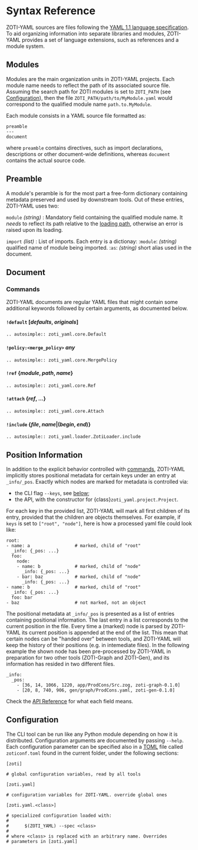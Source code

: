 # Syntax Reference


ZOTI-YAML sources are files following the [YAML 1.1 language
specification](https://yaml.org/spec/1.1/#id857168). To aid organizing
information into separate libraries and modules, ZOTI-YAML provides a
set of language extensions, such as references and a module system.

## Modules

Modules are the main organization units in ZOTI-YAML projects. Each
module name needs to reflect the path of its associated source
file. Assuming the search path for ZOTI modules is set to `ZOTI_PATH`
(see [Configuration](#configuration)), then the file
`ZOTI_PATH/path/to/MyModule.yaml` would correspond to the qualified
module name `path.to.MyModule`.

Each module consists in a YAML source file formatted as:

```{code-block} yaml
preamble
---
document
```

where `preamble` contains directives, such as import declarations,
descriptions or other document-wide definitions, whereas
`document` contains the actual source code.


## Preamble


A module's peramble is for the most part a free-form dictionary
containing metadata preserved and used by downstream tools. Out of
these entries, ZOTI-YAML uses two:


`module` *(string)*
: Mandatory field containing the qualified module
  name. It *needs* to reflect its path relative to the [loading
  path](#modules), otherwise an error is raised upon its loading.


`import` *(list)*
: List of imports. Each entry is a dictionay:
  :`module`:  *(string)* qualified name of module being imported.
  :`as`: *(string)* short alias used in the document.

## Document

### Commands

ZOTI-YAML documents are regular YAML files that might contain some
additional keywords followed by certain arguments, as documented
below.

#### `!default` [*defaults*, *originals*]

```{eval-rst}
.. autosimple:: zoti_yaml.core.Default
```

#### `!policy:<merge_policy>` *any*

```{eval-rst}
.. autosimple:: zoti_yaml.core.MergePolicy
```

#### `!ref` {*module*, *path*, *name*}

```{eval-rst}
.. autosimple:: zoti_yaml.core.Ref
```

#### `!attach` {*ref*, ...}

```{eval-rst}
.. autosimple:: zoti_yaml.core.Attach
```

#### `!include` {*file*, *name*|(*begin*, *end*)}

```{eval-rst}
.. autosimple:: zoti_yaml.loader.ZotiLoader.include
```


## Position Information

In addition to the explicit behavior controlled with
[commands](#commands), ZOTI-YAML implicitly stores positional metadata
for certain keys under an entry at `_info/_pos`. Exactly which nodes
are marked for metadata is controlled via:

- the CLI flag `--keys`, see [below](#configuration);
- the API, with the constructor for {class}`zoti_yaml.project.Project`.

For each key in the provided list, ZOTI-YAML will mark all first
children of its entry, provided that the children are objects
themselves. For example, if `keys` is set to `["root", "node"]`, here
is how a processed yaml file could look like:

```{code-block} yaml
root:
- name: a                 # marked, child of "root"
  _info: {_pos: ...}
  foo:
    node:
    - name: b             # marked, child of "node"
      _info: {_pos: ...}
    - bar: baz            # marked, child of "node"
      _info: {_pos: ...}
- name: b                 # marked, child of "root"
  _info: {_pos: ...}
  foo: bar
- baz                     # not marked, not an object
```

The positional metadata at `_info/_pos` is presented as a list of
entries containing positional information. The last entry in a list
corresponds to the current position in the file. Every time a (marked)
node is parsed by ZOTI-YAML its current position is appended at the
end of the list. This mean that certain nodes can be "handed over"
between tools, and ZOTI-YAML will keep the history of their positions
(e.g. in intemediate files). In the following example the shown node
has been pre-processed by ZOTI-YAML in preparation for two other tools
(ZOTI-Graph and ZOTI-Gen), and its information has resided in two
different files.

```{code-block} yaml
_info:
  _pos:
    - [36, 14, 1066, 1220, app/ProdCons/Src.zog, zoti-graph-0.1.0]
    - [20, 8, 740, 906, gen/graph/ProdCons.yaml, zoti-gen-0.1.0]
```

Check the [API Reference](api-reference) for what each field means.

## Configuration

The CLI tool can be run like any Python module depending on how it is
distributed. Configuration arguments are documented by passing
`--help`. Each configuration parameter can be specified also in a
[TOML](https://toml.io/en/) file called `zoticonf.toml` found in the
current folder, under the following sections:

```{code-block} toml
[zoti]

# global configuration variables, read by all tools

[zoti.yaml]

# configuration variables for ZOTI-YAML. override global ones

[zoti.yaml.<class>]

# specialized configuration loaded with:
#
#      $(ZOTI_YAML) --spec <class>
#
# where <class> is replaced with an arbitrary name. Overrides 
# parameters in [zoti.yaml]
```
